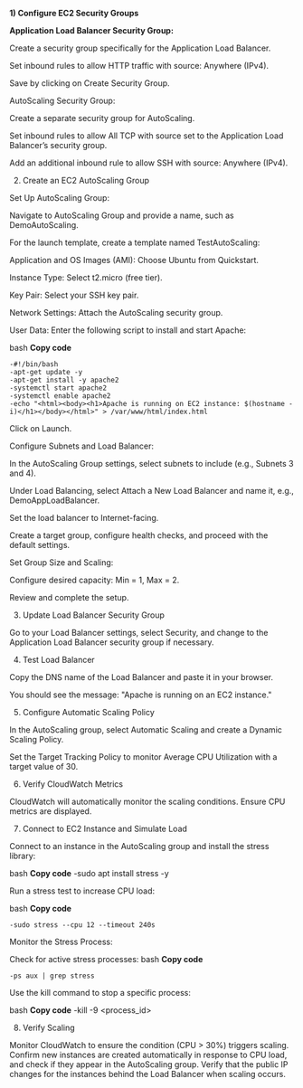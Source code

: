 **1) Configure EC2 Security Groups**

**Application Load Balancer Security Group:**

Create a security group specifically for the Application Load Balancer.

Set inbound rules to allow HTTP traffic with source: Anywhere (IPv4).

Save by clicking on Create Security Group.

AutoScaling Security Group:

Create a separate security group for AutoScaling.

Set inbound rules to allow All TCP with source set to the Application Load Balancer’s security group.

Add an additional inbound rule to allow SSH with source: Anywhere (IPv4).

2) Create an EC2 AutoScaling Group

Set Up AutoScaling Group:

Navigate to AutoScaling Group and provide a name, such as DemoAutoScaling.

For the launch template, create a template named TestAutoScaling:

Application and OS Images (AMI): Choose Ubuntu from Quickstart.

Instance Type: Select t2.micro (free tier).

Key Pair: Select your SSH key pair.

Network Settings: Attach the AutoScaling security group.

User Data: Enter the following script to install and start Apache:

bash
**Copy code**

    -#!/bin/bash
    -apt-get update -y
    -apt-get install -y apache2
    -systemctl start apache2
    -systemctl enable apache2
    -echo "<html><body><h1>Apache is running on EC2 instance: $(hostname -i)</h1></body></html>" > /var/www/html/index.html
    
Click on Launch.

Configure Subnets and Load Balancer:

In the AutoScaling Group settings, select subnets to include (e.g., Subnets 3 and 4).

Under Load Balancing, select Attach a New Load Balancer and name it, e.g., DemoAppLoadBalancer.

Set the load balancer to Internet-facing.

Create a target group, configure health checks, and proceed with the default settings.

Set Group Size and Scaling:

Configure desired capacity: Min = 1, Max = 2.

Review and complete the setup.

3) Update Load Balancer Security Group

Go to your Load Balancer settings, select Security, and change to the Application Load Balancer security group if necessary.

4) Test Load Balancer

Copy the DNS name of the Load Balancer and paste it in your browser.

You should see the message: "Apache is running on an EC2 instance."

5) Configure Automatic Scaling Policy

In the AutoScaling group, select Automatic Scaling and create a Dynamic Scaling Policy.

Set the Target Tracking Policy to monitor Average CPU Utilization with a target value of 30.

6) Verify CloudWatch Metrics

CloudWatch will automatically monitor the scaling conditions. Ensure CPU metrics are displayed.

7) Connect to EC2 Instance and Simulate Load

Connect to an instance in the AutoScaling group and install the stress library:

bash
**Copy code**
    -sudo apt install stress -y

Run a stress test to increase CPU load:

bash
**Copy code**

    -sudo stress --cpu 12 --timeout 240s

Monitor the Stress Process:

Check for active stress processes:
bash
**Copy code**

    -ps aux | grep stress

Use the kill command to stop a specific process:

bash
**Copy code**
    -kill -9 <process_id>

8) Verify Scaling

Monitor CloudWatch to ensure the condition (CPU > 30%) triggers scaling.
Confirm new instances are created automatically in response to CPU load, and check if they appear in the AutoScaling group.
Verify that the public IP changes for the instances behind the Load Balancer when scaling occurs.





